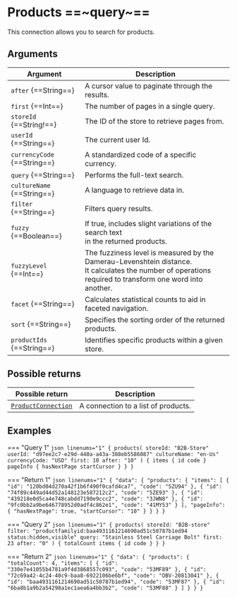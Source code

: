 # Products ==~query~==

This connection allows you to search for products.

## Arguments

| Argument                     	      | Description                                                                                                                                             	|
|------------------------------------	|---------------------------------------------------------------------------------------------------------------------------------------------------------	|
| `after` {==String==}               	| A cursor value to paginate through the results.                                                                                                 	|
| `first` {==Int==}                 	| The number of pages in a single query.                                                                                                        	|
| `storeId` {==String!==}           	| The ID of the store to retrieve pages from.                                                                                                   	|
| `userId` {==String==}             	| The current user Id.                                                                                                                                    	|
| `currencyCode` {==String==}       	| A standardized code of a specific currency.                                                                                                   	|
| `query` {==String==}              	| Performs the full-text search.                                                                                                                          	|
| `cultureName` {==String==}        	| A language to retrieve data in.                                                                                                                                 	|
| `filter` {==String==}             	| Filters query results.                                                                                                                  	|
| `fuzzy` {==Boolean==}             	| If true, includes slight variations of the search text<br>in the returned products.                                                                       |
| `fuzzyLevel` {==Int==}            	| The fuzziness level is measured by the Damerau-Levenshtein distance.<br>It calculates the number of operations required to transform one word into another.|
| `facet` {==String==}              	| Calculates statistical counts to aid in faceted navigation.                                                                                             	|
| `sort` {==String==}               	| Specifies the sorting order of the returned products.                                                                                                   	|
| `productIds` {==String==}         	| Identifies specific products within a given store.                                                                                                      	|

## Possible returns

| Possible return                                                         	| Description                           	|
|--------------------------------------------------------------------------	|---------------------------------------	|
| [`ProductConnection`](../objects/ProductConnection/ProductConnection.md)  |  A connection to a list of products.   	|

## Examples

=== "Query 1"
    ```json linenums="1"
    {
      products(
        storeId: "B2B-Store"
        userId: "d97ee2c7-e29d-440a-a43a-388eb5586087"
        cultureName: "en-Us"
        currencyCode: "USD"
        first: 10
        after: "10"
      ) {
        items {
          id
          code
        }
        pageInfo {
          hasNextPage
          startCursor
        }
      }
    }
    ```

=== "Return 1"
    ```json linenums="1"
    {
      "data": {
        "products": {
          "items": [
            {
              "id": "120bd04d270a42f1b6f490f0cafd4ca7",
              "code": "5ZU94"
            },
            {
              "id": "74f89c449ad44d52a148123e587212c2",
              "code": "5ZE93"
            },
            {
              "id": "439218e0d5ca4e748cabdd7190e9ccc2",
              "code": "3JWN8"
            },
            {
              "id": "9fc0bb2a9be646778952d0adf4c862e1",
              "code": "41MY53"
            }
          ],
          "pageInfo": {
            "hasNextPage": true,
            "startCursor": "10"
          }
        }
      }
    }
    ```

=== "Query 2"
    ```json linenums="1"
    {
      products(
        storeId: "B2B-store"
        filter: "productfamilyid:baa4931161214690ad51c50787b1ed94 status:hidden,visible"
        query: "Stainless Steel Carriage Bolt"
        first: 23
        after: "0"
      ) {
        totalCount
        items {
          id
          code
        }
      }
    }
    ```

=== "Return 2"
    ```json linenums="1"
    {
      "data": {
        "products": {
          "totalCount": 4,
          "items": [
            {
              "id": "330e7e41055b4781a9f4d3868557c093",
              "code": "53MF89"
            },
            {
              "id": "72c69a42-4c24-40c9-baa8-6922106be6bf",
              "code": "OBV-20813041"
            },
            {
              "id": "baa4931161214690ad51c50787b1ed94",
              "code": "53MF87"
            },
            {
              "id": "6ba8b1a9b2a54298a1ec1aea6a4bb3b2",
              "code": "53MF88"
            }
          ]
        }
      }
    }
    ```